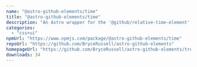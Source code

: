 ```yaml
---
name: "@astro-github-elements/time"
title: "@astro-github-elements/time"
description: "An Astro wrapper for the '@github/relative-time-element' package"
categories:
  - "css+ui"
npmUrl: "https://www.npmjs.com/package/@astro-github-elements/time"
repoUrl: "https://github.com/BryceRussell/astro-github-elements"
homepageUrl: "https://github.com/BryceRussell/astro-github-elements/tree/main/packages/time#readme"
downloads: 34
---
```

